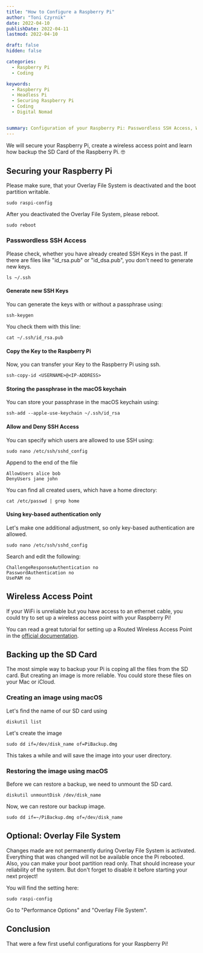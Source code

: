 ```yaml
---
title: "How to Configure a Raspberry Pi"
author: "Toni Czyrnik"
date: 2022-04-10
publishDate: 2022-04-11
lastmod: 2022-04-10

draft: false
hidden: false

categories:
  - Raspberry Pi
  - Coding

keywords:
  - Raspberry Pi
  - Headless Pi
  - Securing Raspberry Pi 
  - Coding
  - Digital Nomad


summary: Configuration of your Raspberry Pi: Passwordless SSH Access, Wireless Access Point, Backup and Restoring the SD Card
---
```


We will secure your Raspberry Pi, create a wireless access point and learn how backup the SD Card of the Raspberry Pi. 🤓

## Securing your Raspberry Pi

Please make sure, that your Overlay File System is deactivated and the boot partition writable. 

	sudo raspi-config

After you deactivated the Overlay File System, please reboot.

	sudo reboot

### Passwordless SSH Access

Please check, whether you have already created SSH Keys in the past. If there are files like "id_rsa.pub" or "id_dsa.pub", you don't need to generate new keys.

	ls ~/.ssh

#### Generate new SSH Keys

You can generate the keys with or without a passphrase using:

	ssh-keygen
	
You check them with this line:

	cat ~/.ssh/id_rsa.pub
	
#### Copy the Key to the Raspberry Pi

Now, you can transfer your Key to the Raspberry Pi using ssh.

	ssh-copy-id <USERNAME>@<IP-ADDRESS>

#### Storing the passphrase in the macOS keychain

You can store your passphrase in the macOS keychain using:

	ssh-add --apple-use-keychain ~/.ssh/id_rsa

#### Allow and Deny SSH Access

You can specify which users are allowed to use SSH using:

	sudo nano /etc/ssh/sshd_config

Append to the end of the file

	AllowUsers alice bob
	DenyUsers jane john

You can find all created users, which have a home directory:
	
	cat /etc/passwd | grep home

#### Using key-based authentication only

Let's make one additional adjustment, so only key-based authentication are allowed.

	sudo nano /etc/ssh/sshd_config

Search and edit the following:

	ChallengeResponseAuthentication no
	PasswordAuthentication no
	UsePAM no

## Wireless Access Point

If your WiFi is unreliable but you have access to an ethernet cable, you could try to set up a wireless access point with your Raspberry Pi!

You can read a great tutorial for setting up a Routed Wireless Access Point in the [official documentation](https://www.raspberrypi.com/documentation/computers/configuration.html#setting-up-a-routed-wireless-access-point).

## Backing up the SD Card

The most simple way to backup your Pi is coping all the files from the SD card. But creating an image is more reliable. You could store these files on your Mac or iCloud.

### Creating an image using macOS

Let's find the name of our SD card using

	diskutil list
	
Let's create the image

	sudo dd if=/dev/disk_name of=PiBackup.dmg
	
This takes a while and will save the image into your user directory.

### Restoring the image using macOS

Before we can restore a backup, we need to unmount the SD card.

	diskutil unmountDisk /dev/disk_name
	
Now, we can restore our backup image.

	sudo dd if=~/PiBackup.dmg of=/dev/disk_name
	
## Optional: Overlay File System

Changes made are not permanently during Overlay File System is activated. Everything that was changed will not be available once the Pi rebooted. Also, you can make your boot partition read only. That should increase your reliability of the system. But don't forget to disable it before starting your next project!

You will find the setting here:

	sudo raspi-config
	
Go to "Performance Options" and "Overlay File System".


## Conclusion 

That were a few first useful configurations for your Raspberry Pi! 

 

